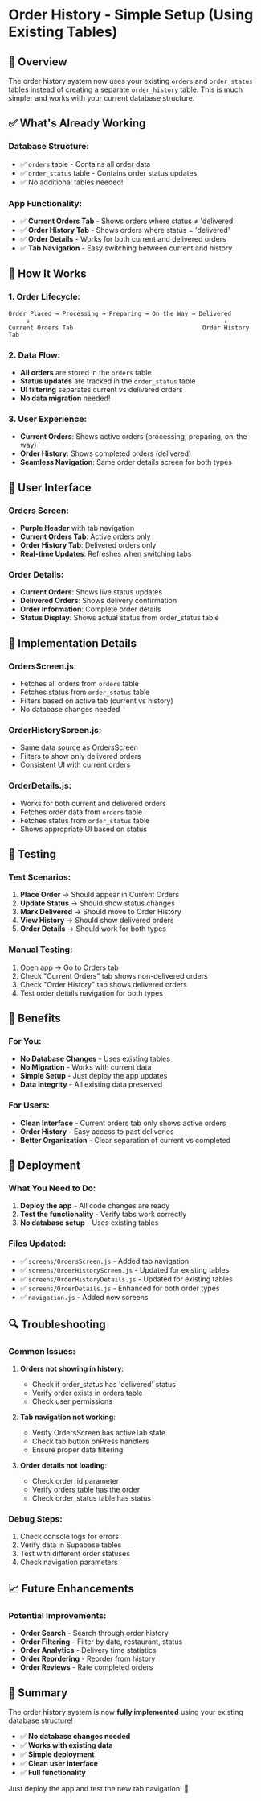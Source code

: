 # Order History - Simple Setup (Using Existing Tables)

## 🎯 Overview

The order history system now uses your existing `orders` and `order_status` tables instead of creating a separate `order_history` table. This is much simpler and works with your current database structure.

## ✅ What's Already Working

### Database Structure:
- ✅ `orders` table - Contains all order data
- ✅ `order_status` table - Contains order status updates
- ✅ No additional tables needed!

### App Functionality:
- ✅ **Current Orders Tab** - Shows orders where status ≠ 'delivered'
- ✅ **Order History Tab** - Shows orders where status = 'delivered'
- ✅ **Order Details** - Works for both current and delivered orders
- ✅ **Tab Navigation** - Easy switching between current and history

## 🚀 How It Works

### 1. Order Lifecycle:
```
Order Placed → Processing → Preparing → On the Way → Delivered
     ↓                                                      ↓
Current Orders Tab                                    Order History Tab
```

### 2. Data Flow:
- **All orders** are stored in the `orders` table
- **Status updates** are tracked in the `order_status` table
- **UI filtering** separates current vs delivered orders
- **No data migration** needed!

### 3. User Experience:
- **Current Orders**: Shows active orders (processing, preparing, on-the-way)
- **Order History**: Shows completed orders (delivered)
- **Seamless Navigation**: Same order details screen for both types

## 📱 User Interface

### Orders Screen:
- **Purple Header** with tab navigation
- **Current Orders Tab**: Active orders only
- **Order History Tab**: Delivered orders only
- **Real-time Updates**: Refreshes when switching tabs

### Order Details:
- **Current Orders**: Shows live status updates
- **Delivered Orders**: Shows delivery confirmation
- **Order Information**: Complete order details
- **Status Display**: Shows actual status from order_status table

## 🔧 Implementation Details

### OrdersScreen.js:
- Fetches all orders from `orders` table
- Fetches status from `order_status` table
- Filters based on active tab (current vs history)
- No database changes needed

### OrderHistoryScreen.js:
- Same data source as OrdersScreen
- Filters to show only delivered orders
- Consistent UI with current orders

### OrderDetails.js:
- Works for both current and delivered orders
- Fetches order data from `orders` table
- Fetches status from `order_status` table
- Shows appropriate UI based on status

## 🧪 Testing

### Test Scenarios:
1. **Place Order** → Should appear in Current Orders
2. **Update Status** → Should show status changes
3. **Mark Delivered** → Should move to Order History
4. **View History** → Should show delivered orders
5. **Order Details** → Should work for both types

### Manual Testing:
1. Open app → Go to Orders tab
2. Check "Current Orders" tab shows non-delivered orders
3. Check "Order History" tab shows delivered orders
4. Test order details navigation for both types

## 🎉 Benefits

### For You:
- **No Database Changes** - Uses existing tables
- **No Migration** - Works with current data
- **Simple Setup** - Just deploy the app updates
- **Data Integrity** - All existing data preserved

### For Users:
- **Clean Interface** - Current orders tab only shows active orders
- **Order History** - Easy access to past deliveries
- **Better Organization** - Clear separation of current vs completed

## 🚀 Deployment

### What You Need to Do:
1. **Deploy the app** - All code changes are ready
2. **Test the functionality** - Verify tabs work correctly
3. **No database setup** - Uses existing tables

### Files Updated:
- ✅ `screens/OrdersScreen.js` - Added tab navigation
- ✅ `screens/OrderHistoryScreen.js` - Updated for existing tables
- ✅ `screens/OrderHistoryDetails.js` - Updated for existing tables
- ✅ `screens/OrderDetails.js` - Enhanced for both order types
- ✅ `navigation.js` - Added new screens

## 🔍 Troubleshooting

### Common Issues:

1. **Orders not showing in history**:
   - Check if order_status has 'delivered' status
   - Verify order exists in orders table
   - Check user permissions

2. **Tab navigation not working**:
   - Verify OrdersScreen has activeTab state
   - Check tab button onPress handlers
   - Ensure proper data filtering

3. **Order details not loading**:
   - Check order_id parameter
   - Verify orders table has the order
   - Check order_status table has status

### Debug Steps:
1. Check console logs for errors
2. Verify data in Supabase tables
3. Test with different order statuses
4. Check navigation parameters

## 📈 Future Enhancements

### Potential Improvements:
- **Order Search** - Search through order history
- **Order Filtering** - Filter by date, restaurant, status
- **Order Analytics** - Delivery time statistics
- **Order Reordering** - Reorder from history
- **Order Reviews** - Rate completed orders

## 🎯 Summary

The order history system is now **fully implemented** using your existing database structure! 

- ✅ **No database changes needed**
- ✅ **Works with existing data**
- ✅ **Simple deployment**
- ✅ **Clean user interface**
- ✅ **Full functionality**

Just deploy the app and test the new tab navigation! 🚀
